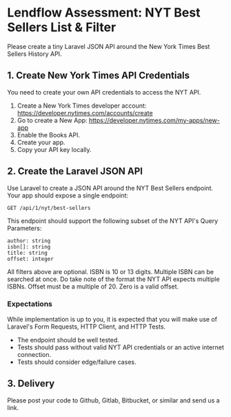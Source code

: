 # Lendflow Assessment: NYT Best Sellers List &amp; Filter

Please create a tiny Laravel JSON API around the New York Times Best Sellers History API.

## 1. Create New York Times API Credentials

You need to create your own API credentials to access the NYT API.

1. Create a New York Times developer account: https://developer.nytimes.com/accounts/create
1. Go to create a New App: https://developer.nytimes.com/my-apps/new-app
1. Enable the Books API.
1. Create your app.
1. Copy your API key locally.

## 2. Create the Laravel JSON API

Use Laravel to create a JSON API around the NYT Best Sellers endpoint. Your app should expose a single endpoint:

```
GET /api/1/nyt/best-sellers
```

This endpoint should support the following subset of the NYT API&#39;s Query Parameters:

```
author: string
isbn[]: string
title: string
offset: integer
```

All filters above are optional. ISBN is 10 or 13 digits. Multiple ISBN can be searched at once. Do take note of the format the NYT API expects multiple ISBNs. Offset must be a multiple of 20. Zero is a valid offset.

### Expectations

While implementation is up to you, it is expected that you will make use of Laravel&#39;s Form Requests, HTTP Client, and HTTP Tests.

- The endpoint should be well tested.
- Tests should pass without valid NYT API credentials or an active internet connection.
- Tests should consider edge/failure cases.

## 3. Delivery

Please post your code to Github, Gitlab, Bitbucket, or similar and send us a link.
